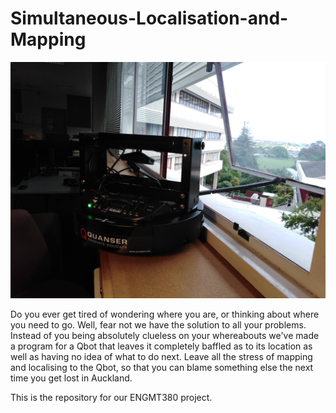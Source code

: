 # Simultaneous-Localisation-and-Mapping

![Image_of_Qbot](images/QBot.jpg)

Do you ever get tired of wondering where you are, or thinking about where you need to go. Well, fear not we have the solution to all your problems. Instead of you being absolutely clueless on your whereabouts we've made a program for a Qbot that leaves it completely baffled as to its location as well as having no idea of what to do next. Leave all the stress of mapping and localising to the Qbot, so that you can blame something else the next time you get lost in Auckland.

This is the repository for our ENGMT380 project.
